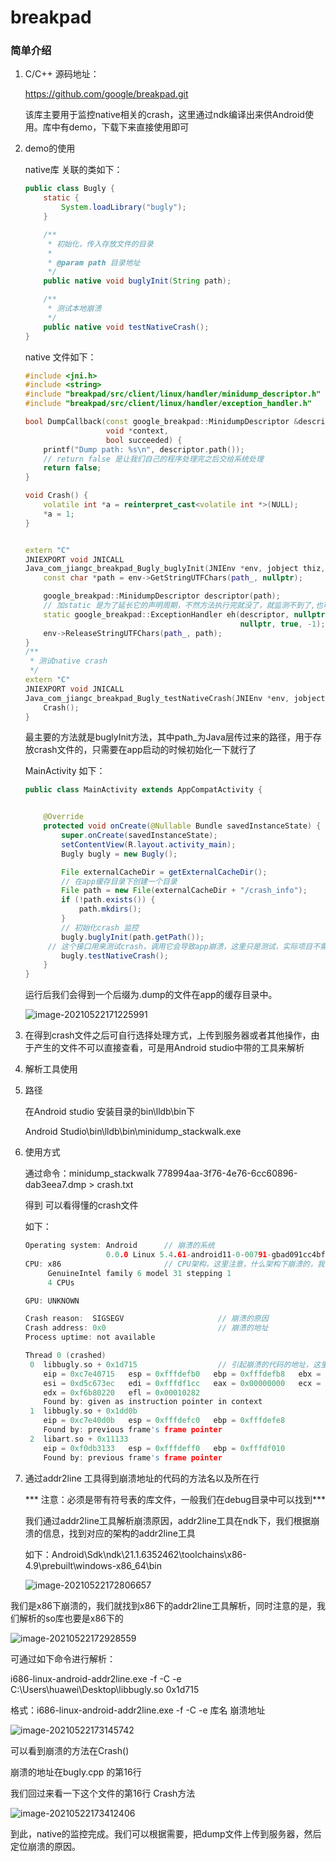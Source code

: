 

# breakpad

### 简单介绍

1. C/C++ 源码地址：

   https://github.com/google/breakpad.git

   该库主要用于监控native相关的crash，这里通过ndk编译出来供Android使用。库中有demo，下载下来直接使用即可

2. demo的使用

   native库 关联的类如下：

   ```java
   public class Bugly {
       static {
           System.loadLibrary("bugly");
       }

       /**
        * 初始化，传入存放文件的目录
        *
        * @param path 目录地址
        */
       public native void buglyInit(String path);

       /**
        * 测试本地崩溃
        */
       public native void testNativeCrash();
   }
   ```

   native 文件如下：

   ```c++
   #include <jni.h>
   #include <string>
   #include "breakpad/src/client/linux/handler/minidump_descriptor.h"
   #include "breakpad/src/client/linux/handler/exception_handler.h"

   bool DumpCallback(const google_breakpad::MinidumpDescriptor &descriptor,
                     void *context,
                     bool succeeded) {
       printf("Dump path: %s\n", descriptor.path());
       // return false 是让我们自己的程序处理完之后交给系统处理
       return false;
   }

   void Crash() {
       volatile int *a = reinterpret_cast<volatile int *>(NULL);
       *a = 1;
   }


   extern "C"
   JNIEXPORT void JNICALL
   Java_com_jiangc_breakpad_Bugly_buglyInit(JNIEnv *env, jobject thiz, jstring path_) {
       const char *path = env->GetStringUTFChars(path_, nullptr);

       google_breakpad::MinidumpDescriptor descriptor(path);
       // 加static 是为了延长它的声明周期，不然方法执行完就没了，就监测不到了,也可以放全局
       static google_breakpad::ExceptionHandler eh(descriptor, nullptr, DumpCallback,
                                                   nullptr, true, -1);
       env->ReleaseStringUTFChars(path_, path);
   }
   /**
    * 测试native crash
    */
   extern "C"
   JNIEXPORT void JNICALL
   Java_com_jiangc_breakpad_Bugly_testNativeCrash(JNIEnv *env, jobject thiz) {
       Crash();
   }
   ```

   最主要的方法就是buglyInit方法，其中path_为Java层传过来的路径，用于存放crash文件的，只需要在app启动的时候初始化一下就行了



   MainActivity 如下：

   ```java
   public class MainActivity extends AppCompatActivity {


       @Override
       protected void onCreate(@Nullable Bundle savedInstanceState) {
           super.onCreate(savedInstanceState);
           setContentView(R.layout.activity_main);
           Bugly bugly = new Bugly();

           File externalCacheDir = getExternalCacheDir();
           // 在app缓存目录下创建一个目录
           File path = new File(externalCacheDir + "/crash_info");
           if (!path.exists()) {
               path.mkdirs();
           }
           // 初始化crash 监控
           bugly.buglyInit(path.getPath());
   		// 这个接口用来测试crash，调用它会导致app崩溃，这里只是测试，实际项目不需要
           bugly.testNativeCrash();
       }
   }
   ```

   运行后我们会得到一个后缀为.dump的文件在app的缓存目录中。

   ![image-20210522171225991](https://github.com/jiangchaochao/breakpad/blob/main/image-20210522171225991.png?raw=true)



3. 在得到crash文件之后可自行选择处理方式，上传到服务器或者其他操作，由于产生的文件不可以直接查看，可是用Android studio中带的工具来解析

4. 解析工具使用

1. 路径

   在Android studio 安装目录的bin\lldb\bin下

    Android Studio\bin\lldb\bin\minidump_stackwalk.exe

2. 使用方式

   通过命令：minidump_stackwalk  778994aa-3f76-4e76-6cc60896-dab3eea7.dmp > crash.txt

   得到 可以看得懂的crash文件

   如下：

   ```C
   Operating system: Android      // 崩溃的系统
                     0.0.0 Linux 5.4.61-android11-0-00791-gbad091cc4bf3-ab6833933 #1 SMP PREEMPT 2020-09-14 14:42:20 i686
   CPU: x86                       // CPU架构，这里注意，什么架构下崩溃的，我们需要用不同的工具进行解析
        GenuineIntel family 6 model 31 stepping 1
        4 CPUs

   GPU: UNKNOWN

   Crash reason:  SIGSEGV                     // 崩溃的原因
   Crash address: 0x0                         // 崩溃的地址
   Process uptime: not available

   Thread 0 (crashed)
    0  libbugly.so + 0x1d715                  // 引起崩溃的代码的地址，这里我们还是看不懂，通过addr2line工具来看
       eip = 0xc7e40715   esp = 0xfffdefb0   ebp = 0xfffdefb8   ebx = 0xc7eb5508
       esi = 0xd5c673ec   edi = 0xfffdf1cc   eax = 0x00000000   ecx = 0xfffdf008
       edx = 0xf6b80220   efl = 0x00010282
       Found by: given as instruction pointer in context
    1  libbugly.so + 0x1dd0b
       eip = 0xc7e40d0b   esp = 0xfffdefc0   ebp = 0xfffdefe8
       Found by: previous frame's frame pointer
    2  libart.so + 0x11133
       eip = 0xf0db3133   esp = 0xfffdeff0   ebp = 0xfffdf010
       Found by: previous frame's frame pointer
   ```



3. 通过addr2line 工具得到崩溃地址的代码的方法名以及所在行

   *** 注意：必须是带有符号表的库文件，一般我们在debug目录中可以找到***

   我们通过addr2line工具解析崩溃原因，addr2line工具在ndk下，我们根据崩溃的信息，找到对应的架构的addr2line工具

   如下：Android\Sdk\ndk\21.1.6352462\toolchains\x86-4.9\prebuilt\windows-x86_64\bin

   ![image-20210522172806657](https://github.com/jiangchaochao/breakpad/blob/main/image-20210522172806657.png?raw=true)



我们是x86下崩溃的，我们就找到x86下的addr2line工具解析，同时注意的是，我们解析的so库也要是x86下的

![image-20210522172928559](https://github.com/jiangchaochao/breakpad/blob/main/image-20210522172928559.png?raw=true)

可通过如下命令进行解析：

i686-linux-android-addr2line.exe -f -C -e C:\Users\huawei\Desktop\libbugly.so 0x1d715

格式：i686-linux-android-addr2line.exe -f -C -e  库名 崩溃地址

![image-20210522173145742](https://github.com/jiangchaochao/breakpad/blob/main/image-20210522173145742.png?raw=true)

可以看到崩溃的方法在Crash()

崩溃的地址在bugly.cpp 的第16行

我们回过来看一下这个文件的第16行 Crash方法

![image-20210522173412406](https://github.com/jiangchaochao/breakpad/blob/main/image-20210522173412406.png?raw=true)



到此，native的监控完成。我们可以根据需要，把dump文件上传到服务器，然后定位崩溃的原因。



